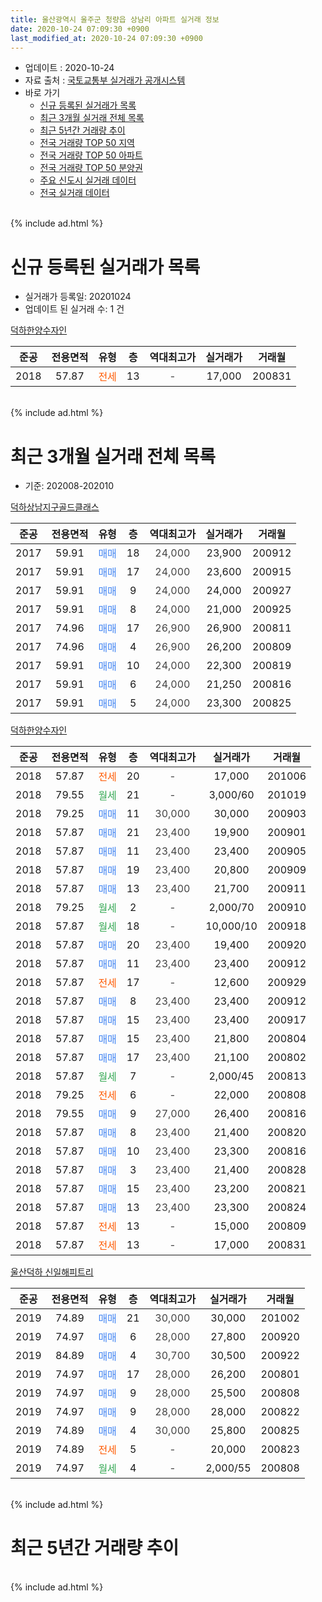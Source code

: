 ```yaml
---
title: 울산광역시 울주군 청량읍 상남리 아파트 실거래 정보
date: 2020-10-24 07:09:30 +0900
last_modified_at: 2020-10-24 07:09:30 +0900
---
```


* 업데이트 : 2020-10-24
* 자료 출처 : [국토교통부 실거래가 공개시스템](http://rt.molit.go.kr)
* 바로 가기
    * [신규 등록된 실거래가 목록](#신규-등록된-실거래가-목록)
    * [최근 3개월 실거래 전체 목록](#최근-3개월-실거래-전체-목록)
    * [최근 5년간 거래량 추이](#최근-5년간-거래량-추이)
    * [전국 거래량 TOP 50 지역](https://inasie.github.io/apt-trade-info/최근-3개월-전국에서-가장-거래가-많이-발생한-지역)
    * [전국 거래량 TOP 50 아파트](https://inasie.github.io/apt-trade-info/최근-3개월-전국에서-가장-거래가-많이-발생한-아파트)
    * [전국 거래량 TOP 50 분양권](https://inasie.github.io/apt-trade-info/최근-3개월-전국에서-가장-거래가-많이-발생한-분양권)
    * [주요 신도시 실거래 데이터](https://inasie.github.io/apt-trade-info/주요-신도시)
    * [전국 실거래 데이터](https://inasie.github.io/apt-trade-info/전국)
<br>
{% include ad.html %}
<br>

# 신규 등록된 실거래가 목록
* 실거래가 등록일: 20201024
* 업데이트 된 실거래 수: 1 건


[덕하한양수자인](https://search.naver.com/search.naver?query=%EC%9A%B8%EC%82%B0%EA%B4%91%EC%97%AD%EC%8B%9C+%EC%9A%B8%EC%A3%BC%EA%B5%B0+%EC%B2%AD%EB%9F%89%EC%9D%8D+%EC%83%81%EB%82%A8%EB%A6%AC+%EB%8D%95%ED%95%98%ED%95%9C%EC%96%91%EC%88%98%EC%9E%90%EC%9D%B8)

|준공|전용면적|유형|층|역대최고가|실거래가|거래월|
|:---:|:---:|:---:|:---:|:---:|:---:|:---:|
|2018|57.87|<span style="color:#ff5a00">전세</span>|13|<span style="color:#444444">-</span>|17,000|200831|


<br>
{% include ad.html %}
<br>

# 최근 3개월 실거래 전체 목록
* 기준: 202008-202010


[덕하상남지구골드클래스](https://search.naver.com/search.naver?query=%EC%9A%B8%EC%82%B0%EA%B4%91%EC%97%AD%EC%8B%9C+%EC%9A%B8%EC%A3%BC%EA%B5%B0+%EC%B2%AD%EB%9F%89%EC%9D%8D+%EC%83%81%EB%82%A8%EB%A6%AC+%EB%8D%95%ED%95%98%EC%83%81%EB%82%A8%EC%A7%80%EA%B5%AC%EA%B3%A8%EB%93%9C%ED%81%B4%EB%9E%98%EC%8A%A4)

|준공|전용면적|유형|층|역대최고가|실거래가|거래월|
|:---:|:---:|:---:|:---:|:---:|:---:|:---:|
|2017|59.91|<span style="color:#4285f3">매매</span>|18|<span style="color:#444444">24,000</span>|23,900|200912|
|2017|59.91|<span style="color:#4285f3">매매</span>|17|<span style="color:#444444">24,000</span>|23,600|200915|
|2017|59.91|<span style="color:#4285f3">매매</span>|9|<span style="color:#444444">24,000</span>|24,000|200927|
|2017|59.91|<span style="color:#4285f3">매매</span>|8|<span style="color:#444444">24,000</span>|21,000|200925|
|2017|74.96|<span style="color:#4285f3">매매</span>|17|<span style="color:#444444">26,900</span>|26,900|200811|
|2017|74.96|<span style="color:#4285f3">매매</span>|4|<span style="color:#444444">26,900</span>|26,200|200809|
|2017|59.91|<span style="color:#4285f3">매매</span>|10|<span style="color:#444444">24,000</span>|22,300|200819|
|2017|59.91|<span style="color:#4285f3">매매</span>|6|<span style="color:#444444">24,000</span>|21,250|200816|
|2017|59.91|<span style="color:#4285f3">매매</span>|5|<span style="color:#444444">24,000</span>|23,300|200825|

[덕하한양수자인](https://search.naver.com/search.naver?query=%EC%9A%B8%EC%82%B0%EA%B4%91%EC%97%AD%EC%8B%9C+%EC%9A%B8%EC%A3%BC%EA%B5%B0+%EC%B2%AD%EB%9F%89%EC%9D%8D+%EC%83%81%EB%82%A8%EB%A6%AC+%EB%8D%95%ED%95%98%ED%95%9C%EC%96%91%EC%88%98%EC%9E%90%EC%9D%B8)

|준공|전용면적|유형|층|역대최고가|실거래가|거래월|
|:---:|:---:|:---:|:---:|:---:|:---:|:---:|
|2018|57.87|<span style="color:#ff5a00">전세</span>|20|<span style="color:#444444">-</span>|17,000|201006|
|2018|79.55|<span style="color:#34a853">월세</span>|21|<span style="color:#444444">-</span>|3,000/60|201019|
|2018|79.25|<span style="color:#4285f3">매매</span>|11|<span style="color:#444444">30,000</span>|30,000|200903|
|2018|57.87|<span style="color:#4285f3">매매</span>|21|<span style="color:#444444">23,400</span>|19,900|200901|
|2018|57.87|<span style="color:#4285f3">매매</span>|11|<span style="color:#444444">23,400</span>|23,400|200905|
|2018|57.87|<span style="color:#4285f3">매매</span>|19|<span style="color:#444444">23,400</span>|20,800|200909|
|2018|57.87|<span style="color:#4285f3">매매</span>|13|<span style="color:#444444">23,400</span>|21,700|200911|
|2018|79.25|<span style="color:#34a853">월세</span>|2|<span style="color:#444444">-</span>|2,000/70|200910|
|2018|57.87|<span style="color:#34a853">월세</span>|18|<span style="color:#444444">-</span>|10,000/10|200918|
|2018|57.87|<span style="color:#4285f3">매매</span>|20|<span style="color:#444444">23,400</span>|19,400|200920|
|2018|57.87|<span style="color:#4285f3">매매</span>|11|<span style="color:#444444">23,400</span>|23,400|200912|
|2018|57.87|<span style="color:#ff5a00">전세</span>|17|<span style="color:#444444">-</span>|12,600|200929|
|2018|57.87|<span style="color:#4285f3">매매</span>|8|<span style="color:#444444">23,400</span>|23,400|200912|
|2018|57.87|<span style="color:#4285f3">매매</span>|15|<span style="color:#444444">23,400</span>|23,400|200917|
|2018|57.87|<span style="color:#4285f3">매매</span>|15|<span style="color:#444444">23,400</span>|21,800|200804|
|2018|57.87|<span style="color:#4285f3">매매</span>|17|<span style="color:#444444">23,400</span>|21,100|200802|
|2018|57.87|<span style="color:#34a853">월세</span>|7|<span style="color:#444444">-</span>|2,000/45|200813|
|2018|79.25|<span style="color:#ff5a00">전세</span>|6|<span style="color:#444444">-</span>|22,000|200808|
|2018|79.55|<span style="color:#4285f3">매매</span>|9|<span style="color:#444444">27,000</span>|26,400|200816|
|2018|57.87|<span style="color:#4285f3">매매</span>|8|<span style="color:#444444">23,400</span>|21,400|200820|
|2018|57.87|<span style="color:#4285f3">매매</span>|10|<span style="color:#444444">23,400</span>|23,300|200816|
|2018|57.87|<span style="color:#4285f3">매매</span>|3|<span style="color:#444444">23,400</span>|21,400|200828|
|2018|57.87|<span style="color:#4285f3">매매</span>|15|<span style="color:#444444">23,400</span>|23,200|200821|
|2018|57.87|<span style="color:#4285f3">매매</span>|13|<span style="color:#444444">23,400</span>|23,300|200824|
|2018|57.87|<span style="color:#ff5a00">전세</span>|13|<span style="color:#444444">-</span>|15,000|200809|
|2018|57.87|<span style="color:#ff5a00">전세</span>|13|<span style="color:#444444">-</span>|17,000|200831|

[울산덕하 신일해피트리](https://search.naver.com/search.naver?query=%EC%9A%B8%EC%82%B0%EA%B4%91%EC%97%AD%EC%8B%9C+%EC%9A%B8%EC%A3%BC%EA%B5%B0+%EC%B2%AD%EB%9F%89%EC%9D%8D+%EC%83%81%EB%82%A8%EB%A6%AC+%EC%9A%B8%EC%82%B0%EB%8D%95%ED%95%98+%EC%8B%A0%EC%9D%BC%ED%95%B4%ED%94%BC%ED%8A%B8%EB%A6%AC)

|준공|전용면적|유형|층|역대최고가|실거래가|거래월|
|:---:|:---:|:---:|:---:|:---:|:---:|:---:|
|2019|74.89|<span style="color:#4285f3">매매</span>|21|<span style="color:#444444">30,000</span>|30,000|201002|
|2019|74.97|<span style="color:#4285f3">매매</span>|6|<span style="color:#444444">28,000</span>|27,800|200920|
|2019|84.89|<span style="color:#4285f3">매매</span>|4|<span style="color:#444444">30,700</span>|30,500|200922|
|2019|74.97|<span style="color:#4285f3">매매</span>|17|<span style="color:#444444">28,000</span>|26,200|200801|
|2019|74.97|<span style="color:#4285f3">매매</span>|9|<span style="color:#444444">28,000</span>|25,500|200808|
|2019|74.97|<span style="color:#4285f3">매매</span>|9|<span style="color:#444444">28,000</span>|28,000|200822|
|2019|74.89|<span style="color:#4285f3">매매</span>|4|<span style="color:#444444">30,000</span>|25,800|200825|
|2019|74.89|<span style="color:#ff5a00">전세</span>|5|<span style="color:#444444">-</span>|20,000|200823|
|2019|74.97|<span style="color:#34a853">월세</span>|4|<span style="color:#444444">-</span>|2,000/55|200808|


<br>
{% include ad.html %}
<br>

# 최근 5년간 거래량 추이


<div style="width:100%;">
    <canvas id="deal_progress" height="200"></canvas>
</div>

<script>
new Chart(document.getElementById("deal_progress"), {
    type: 'line',
    data: {
        labels: ['201510','201511','201512','201601','201602','201603','201604','201605','201606','201607','201608','201609','201610','201611','201612','201701','201702','201703','201704','201705','201706','201707','201708','201709','201710','201711','201712','201801','201802','201803','201804','201805','201806','201807','201808','201809','201810','201811','201812','201901','201902','201903','201904','201905','201906','201907','201908','201909','201910','201911','201912','202001','202002','202003','202004','202005','202006','202007','202008','202009','202010'],
        datasets: [{
            label: '매매',
            pointRadius: 1,
            data: [0, 0, 0, 0, 0, 0, 0, 0, 0, 0, 0, 0, 0, 0, 0, 0, 0, 0, 3, 2, 0, 0, 1, 2, 0, 1, 8, 10, 20, 2, 7, 42, 19, 13, 9, 7, 9, 2, 1, 5, 4, 5, 1, 5, 34, 35, 32, 22, 25, 26, 14, 17, 11, 13, 9, 20, 9, 32, 17, 15, 1],
            borderColor: "rgba(255, 201, 14, 1)",
            backgroundColor: "rgba(255, 201, 14, 0.5)",
            fill: false,
            lineTension: 0
        },{
            label: '전월세',
            pointRadius: 1,
            data: [0, 0, 0, 0, 0, 0, 0, 0, 0, 0, 0, 0, 0, 0, 0, 0, 0, 0, 0, 1, 1, 6, 13, 8, 10, 18, 10, 6, 1, 2, 10, 7, 13, 18, 22, 16, 7, 2, 2, 1, 4, 0, 3, 10, 27, 40, 47, 28, 12, 10, 5, 6, 7, 3, 3, 4, 8, 6, 6, 3, 2],
            borderColor: "rgba(0, 141, 185, 1)",
            backgroundColor: "rgba(0, 141, 185, 0.5)",
            fill: false,
            lineTension: 0
        }
        ]
    },
    options: {
        responsive: true,
        title: {
            display: false
        },
        tooltips: {
            mode: 'index',
            intersect: false
        },
        hover: {
            mode: 'nearest',
            intersect: true
        },
        scales: {
            xAxes: [{
                display: true,
                scaleLabel: {
                    display: true,
                    labelString: '년/월'
                }
            }],
            yAxes: [{
                display: true,
                ticks: {
                    suggestedMin: 0,
                },
                scaleLabel: {
                    display: true,
                    labelString: '실거래 수'
                }
            }]
        }
    }
});

</script>


<br>
{% include ad.html %}
<br>

